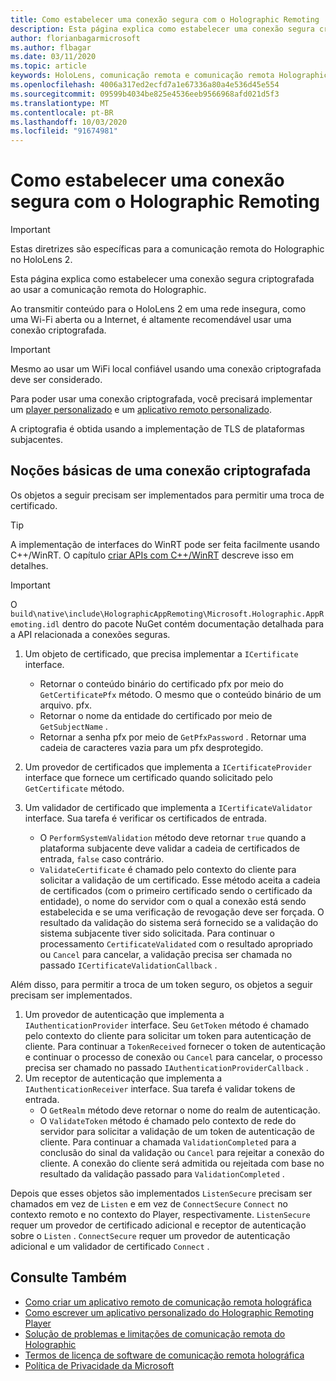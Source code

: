 ```yaml
---
title: Como estabelecer uma conexão segura com o Holographic Remoting
description: Esta página explica como estabelecer uma conexão segura criptografada ao usar a comunicação remota do Holographic.
author: florianbagarmicrosoft
ms.author: flbagar
ms.date: 03/11/2020
ms.topic: article
keywords: HoloLens, comunicação remota e comunicação remota Holographic
ms.openlocfilehash: 4006a317ed2ecfd7a1e67336a80a4e536d45e554
ms.sourcegitcommit: 09599b4034be825e4536eeb9566968afd021d5f3
ms.translationtype: MT
ms.contentlocale: pt-BR
ms.lasthandoff: 10/03/2020
ms.locfileid: "91674981"
---
```

# <a name="establishing-a-secure-connection-with-holographic-remoting"></a>Como estabelecer uma conexão segura com o Holographic Remoting

>[!IMPORTANT]
>Estas diretrizes são específicas para a comunicação remota do Holographic no HoloLens 2.

Esta página explica como estabelecer uma conexão segura criptografada ao usar a comunicação remota do Holographic.

Ao transmitir conteúdo para o HoloLens 2 em uma rede insegura, como uma Wi-Fi aberta ou a Internet, é altamente recomendável usar uma conexão criptografada.

>[!IMPORTANT]
>Mesmo ao usar um WiFi local confiável usando uma conexão criptografada deve ser considerado.

Para poder usar uma conexão criptografada, você precisará implementar um [player personalizado](holographic-remoting-create-player.md) e um [aplicativo remoto personalizado](holographic-remoting-create-host.md).

A criptografia é obtida usando a implementação de TLS de plataformas subjacentes.

## <a name="basics-of-an-encrypted-connection"></a>Noções básicas de uma conexão criptografada

Os objetos a seguir precisam ser implementados para permitir uma troca de certificado.

>[!TIP]
>A implementação de interfaces do WinRT pode ser feita facilmente usando C++/WinRT. O capítulo [criar APIs com C++/WinRT](https://docs.microsoft.com//windows/uwp/cpp-and-winrt-apis/author-apis) descreve isso em detalhes.

>[!IMPORTANT]
>O ```build\native\include\HolographicAppRemoting\Microsoft.Holographic.AppRemoting.idl``` dentro do pacote NuGet contém documentação detalhada para a API relacionada a conexões seguras.

1) Um objeto de certificado, que precisa implementar a ```ICertificate``` interface.

    * Retornar o conteúdo binário do certificado pfx por meio do ```GetCertificatePfx``` método. O mesmo que o conteúdo binário de um arquivo. pfx.
    * Retornar o nome da entidade do certificado por meio de ```GetSubjectName``` .
    * Retornar a senha pfx por meio de ```GetPfxPassword``` . Retornar uma cadeia de caracteres vazia para um pfx desprotegido.

2) Um provedor de certificados que implementa a ```ICertificateProvider``` interface que fornece um certificado quando solicitado pelo ```GetCertificate``` método.

3) Um validador de certificado que implementa a ```ICertificateValidator``` interface. Sua tarefa é verificar os certificados de entrada.
    * O ```PerformSystemValidation``` método deve retornar ```true``` quando a plataforma subjacente deve validar a cadeia de certificados de entrada, ```false``` caso contrário.
    * ```ValidateCertificate``` é chamado pelo contexto do cliente para solicitar a validação de um certificado. Esse método aceita a cadeia de certificados (com o primeiro certificado sendo o certificado da entidade), o nome do servidor com o qual a conexão está sendo estabelecida e se uma verificação de revogação deve ser forçada. O resultado da validação do sistema será fornecido se a validação do sistema subjacente tiver sido solicitada. Para continuar o processamento ```CertificateValidated``` com o resultado apropriado ou ```Cancel``` para cancelar, a validação precisa ser chamada no passado ```ICertificateValidationCallback``` .

Além disso, para permitir a troca de um token seguro, os objetos a seguir precisam ser implementados.

1) Um provedor de autenticação que implementa a ```IAuthenticationProvider``` interface. Seu ```GetToken``` método é chamado pelo contexto do cliente para solicitar um token para autenticação de cliente. Para continuar a ```TokenReceived``` fornecer o token de autenticação e continuar o processo de conexão ou ```Cancel``` para cancelar, o processo precisa ser chamado no passado ```IAuthenticationProviderCallback``` .
2) Um receptor de autenticação que implementa a ```IAuthenticationReceiver``` interface. Sua tarefa é validar tokens de entrada.
    * O ```GetRealm``` método deve retornar o nome do realm de autenticação.
    * O ```ValidateToken``` método é chamado pelo contexto de rede do servidor para solicitar a validação de um token de autenticação de cliente. Para continuar a chamada ```ValidationCompleted``` para a conclusão do sinal da validação ou ```Cancel``` para rejeitar a conexão do cliente. A conexão do cliente será admitida ou rejeitada com base no resultado da validação passado para ```ValidationCompleted``` . 

Depois que esses objetos são implementados ```ListenSecure``` precisam ser chamados em vez de ```Listen``` e em vez de ```ConnectSecure``` ```Connect``` no contexto remoto e no contexto do Player, respectivamente. ```ListenSecure``` requer um provedor de certificado adicional e receptor de autenticação sobre o ```Listen``` . ```ConnectSecure``` requer um provedor de autenticação adicional e um validador de certificado ```Connect``` .

## <a name="see-also"></a>Consulte Também
* [Como criar um aplicativo remoto de comunicação remota holográfica](holographic-remoting-create-host.md)
* [Como escrever um aplicativo personalizado do Holographic Remoting Player](holographic-remoting-create-player.md)
* [Solução de problemas e limitações de comunicação remota do Holographic](holographic-remoting-troubleshooting.md)
* [Termos de licença de software de comunicação remota holográfica](https://docs.microsoft.com//legal/mixed-reality/microsoft-holographic-remoting-software-license-terms)
* [Política de Privacidade da Microsoft](https://go.microsoft.com/fwlink/?LinkId=521839)
